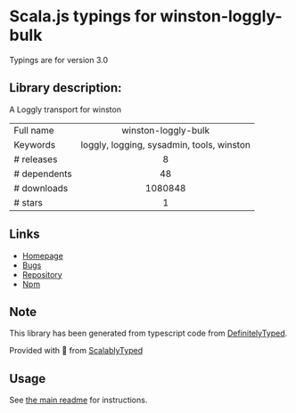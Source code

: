
# Scala.js typings for winston-loggly-bulk

Typings are for version 3.0

## Library description:
A Loggly transport for winston

|                    |                 |
| ------------------ | :-------------: |
| Full name          | winston-loggly-bulk |
| Keywords           | loggly, logging, sysadmin, tools, winston |
| # releases         | 8 |
| # dependents       | 48 |
| # downloads        | 1080848 |
| # stars            | 1 |

## Links
- [Homepage](https://github.com/loggly/winston-loggly-bulk#readme)
- [Bugs](https://github.com/loggly/winston-loggly-bulk/issues)
- [Repository](https://github.com/loggly/winston-loggly-bulk)
- [Npm](https://www.npmjs.com/package/winston-loggly-bulk)
    


## Note
This library has been generated from typescript code from [DefinitelyTyped](https://definitelytyped.org).

Provided with :purple_heart: from [ScalablyTyped](https://github.com/oyvindberg/ScalablyTyped)

## Usage
See [the main readme](../../readme.md) for instructions.



